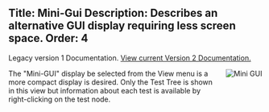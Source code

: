 Title: Mini-Gui
Description: Describes an alternative GUI display requiring less screen space.
Order: 4
---

<!-- Page-specific styles -->
<style>
    img {float: right; margin-left: 20px; margin-bottom: 20px}
</style>

<div class="notice">
    Legacy version 1 Documentation. <a href="/testcentric-runner/">View current Version 2 Documentation.</a>
</div>

![Mini GUI](/testcentric-gui/img/minigui.png)

The "Mini-GUI" display be selected from the View menu is a more compact display is desired. Only the Test Tree is shown in this view but information about each test is available by right-clicking on the test node.
